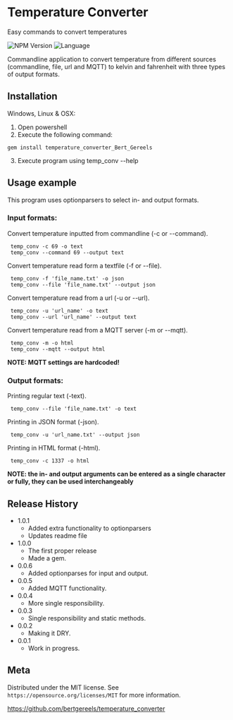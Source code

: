 
# Temperature Converter

Easy commands to convert temperatures

![NPM Version][npm-image]
![Language][language]

Commandline application to convert temperature from different sources (commandline, file, url and MQTT) to kelvin and fahrenheit with three types of output formats.

## Installation

Windows, Linux & OSX:

1. Open powershell
2. Execute the following command:
```
gem install temperature_converter_Bert_Gereels
```
3. Execute program using temp_conv --help

## Usage example
This program uses optionparsers to select in- and output formats.
### Input formats:
 Convert temperature inputted from commandline (-c or --command).
```
 temp_conv -c 69 -o text
 temp_conv --command 69 --output text
```
 Convert temperature read form a textfile (-f or --file).
```
 temp_conv -f 'file_name.txt' -o json
 temp_conv --file 'file_name.txt' --output json
```
 Convert temperature read from a url (-u or --url).
```
 temp_conv -u 'url_name' -o text
 temp_conv --url 'url_name' --output text
```
 Convert temperature read from a MQTT server (-m or --mqtt).
```
 temp_conv -m -o html
 temp_conv --mqtt --output html
```
**NOTE: MQTT settings are hardcoded!**

### Output formats:
 Printing regular text (-text).
```
 temp_conv --file 'file_name.txt' -o text
```
 Printing in JSON format (-json).
```
 temp_conv -u 'url_name.txt' --output json
```
 Printing in HTML format (-html).
```
 temp_conv -c 1337 -o html
```
**NOTE: the in- and output arguments can be entered as a single character or fully,
        they can be used interchangeably**
        
## Release History

* 1.0.1
   * Added extra functionality to optionparsers
   * Updates readme file
* 1.0.0
   * The first proper release
   * Made a gem.
* 0.0.6
    * Added optionparses for input and output.
* 0.0.5
    * Added MQTT functionality.
* 0.0.4
    * More single responsibility.
* 0.0.3
    * Single responsibility and static methods.
* 0.0.2
    * Making it DRY.
* 0.0.1
   * Work in progress.

## Meta

Distributed under the MIT license. See ``https://opensource.org/licenses/MIT`` for more information.

https://github.com/bertgereels/temperature_converter

[language]:https://img.shields.io/badge/Ruby-2.2.X-blue.svg
[npm-image]: https://img.shields.io/badge/Version-1-blue.svg
